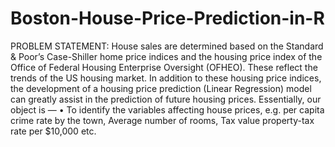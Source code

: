 # Boston-House-Price-Prediction-in-R

PROBLEM STATEMENT:
House sales are determined based on the Standard & Poor’s Case-Shiller home price indices and the housing price index of the Office of Federal Housing Enterprise Oversight (OFHEO). These reflect the trends of the US housing market. In addition to these housing price indices, the development of a housing price prediction (Linear Regression) model can greatly assist in the prediction of future housing prices.
Essentially, our object is —
•	To identify the variables affecting house prices, e.g. per capita crime rate by the town, Average number of rooms, Tax value property-tax rate per $10,000 etc.
